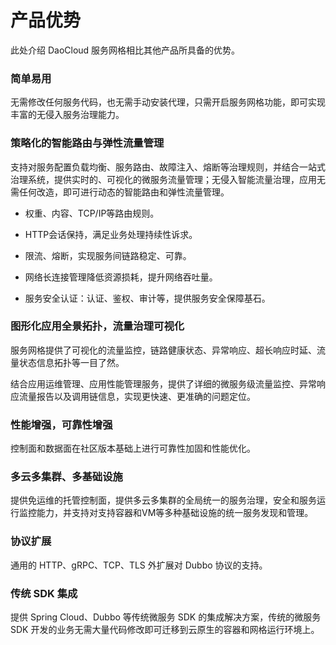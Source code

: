 # 产品优势

此处介绍 DaoCloud 服务网格相比其他产品所具备的优势。

### 简单易用

无需修改任何服务代码，也无需手动安装代理，只需开启服务网格功能，即可实现丰富的无侵入服务治理能力。

### 策略化的智能路由与弹性流量管理

支持对服务配置负载均衡、服务路由、故障注入、熔断等治理规则，并结合一站式治理系统，提供实时的、可视化的微服务流量管理；无侵入智能流量治理，应用无需任何改造，即可进行动态的智能路由和弹性流量管理。

- 权重、内容、TCP/IP等路由规则。

- HTTP会话保持，满足业务处理持续性诉求。

- 限流、熔断，实现服务间链路稳定、可靠。

- 网络长连接管理降低资源损耗，提升网络吞吐量。

- 服务安全认证：认证、鉴权、审计等，提供服务安全保障基石。

### 图形化应用全景拓扑，流量治理可视化

服务网格提供了可视化的流量监控，链路健康状态、异常响应、超长响应时延、流量状态信息拓扑等一目了然。

结合应用运维管理、应用性能管理服务，提供了详细的微服务级流量监控、异常响应流量报告以及调用链信息，实现更快速、更准确的问题定位。

### 性能增强，可靠性增强

控制面和数据面在社区版本基础上进行可靠性加固和性能优化。

### 多云多集群、多基础设施

提供免运维的托管控制面，提供多云多集群的全局统一的服务治理，安全和服务运行监控能力，并支持对支持容器和VM等多种基础设施的统一服务发现和管理。

### 协议扩展

通用的 HTTP、gRPC、TCP、TLS 外扩展对 Dubbo 协议的支持。

### 传统 SDK 集成

提供 Spring Cloud、Dubbo 等传统微服务 SDK 的集成解决方案，传统的微服务 SDK 开发的业务无需大量代码修改即可迁移到云原生的容器和网格运行环境上。
